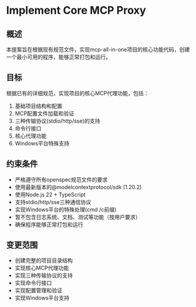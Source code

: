 # Implement Core MCP Proxy

## 概述
本提案旨在根据现有规范文件，实现mcp-all-in-one项目的核心功能代码，创建一个最小可用的程序，能够正常打包和运行。

## 目标
根据已有的详细规范，实现项目的核心MCP代理功能，包括：
1. 基础项目结构和配置
2. MCP配置文件加载和验证
3. 三种传输协议(stdio/http/sse)的支持
4. 命令行接口
5. 核心代理功能
6. Windows平台特殊支持

## 约束条件
- 严格遵守所有openspec规范文件的要求
- 使用最新版本的@modelcontextprotocol/sdk (1.20.2)
- 使用Node.js 22 + TypeScript
- 支持stdio/http/sse三种通信协议
- 实现Windows平台的特殊处理(cmd /c前缀)
- 暂不包含日志系统、文档、测试等功能（按用户要求）
- 确保程序能够正常打包和运行

## 变更范围
- 创建完整的项目目录结构
- 实现核心MCP代理功能
- 实现三种传输协议的支持
- 实现命令行接口
- 实现配置管理和验证
- 实现Windows平台支持